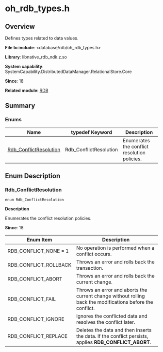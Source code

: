 # oh_rdb_types.h
<!--Kit: ArkData-->
<!--Subsystem: DistributedDataManager-->
<!--Owner: @baijidong-->
<!--Designer: @widecode; @htt1997-->
<!--Tester: @yippo; @logic42-->
<!--Adviser: @ge-yafang-->

## Overview

Defines types related to data values.

**File to include**: <database/rdb/oh_rdb_types.h>

**Library**: libnative_rdb_ndk.z.so

**System capability**: SystemCapability.DistributedDataManager.RelationalStore.Core

**Since**: 18

**Related module**: [RDB](capi-rdb.md)

## Summary

### Enums

| Name                                             | typedef Keyword         | Description                    |
| ------------------------------------------------- | ---------------------- | ------------------------ |
| [Rdb_ConflictResolution](#rdb_conflictresolution) | Rdb_ConflictResolution | Enumerates the conflict resolution policies.|

## Enum Description

### Rdb_ConflictResolution

```
enum Rdb_ConflictResolution
```

**Description**

Enumerates the conflict resolution policies.

**Since**: 18

| Enum Item               | Description                                                        |
| --------------------- | ------------------------------------------------------------ |
| RDB_CONFLICT_NONE = 1 | No operation is performed when a conflict occurs.                                  |
| RDB_CONFLICT_ROLLBACK | Throws an error and rolls back the transaction.                      |
| RDB_CONFLICT_ABORT    | Throws an error and rolls back the current change.                      |
| RDB_CONFLICT_FAIL     | Throws an error and aborts the current change without rolling back the modifications before the conflict.    |
| RDB_CONFLICT_IGNORE   | Ignores the conflicted data and resolves the conflict later.                |
| RDB_CONFLICT_REPLACE  | Deletes the data and then inserts the data. If the conflict persists, applies **RDB_CONFLICT_ABORT**.|
